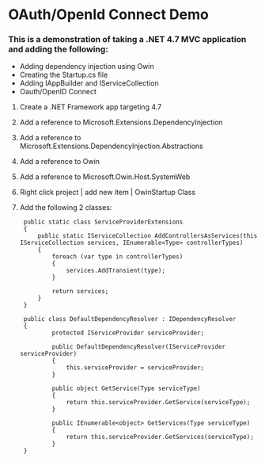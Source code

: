 # OAuth/OpenId Connect Demo

### This is a demonstration of taking a .NET 4.7 MVC application and adding the following:

- Adding dependency injection using Owin
- Creating the Startup.cs file
- Adding IAppBuilder and IServiceCollection
- Oauth/OpenID Connect

1. Create a .NET Framework app targeting 4.7
2. Add a reference to Microsoft.Extensions.DependencyInjection
3. Add a reference to Microsoft.Extensions.DependencyInjection.Abstractions
4. Add a reference to Owin
5. Add a reference to Microsoft.Owin.Host.SystemWeb
6. Right click project | add new item | OwinStartup Class
7. Add the following 2 classes:


        public static class ServiceProviderExtensions
        {
            public static IServiceCollection AddControllersAsServices(this IServiceCollection services, IEnumerable<Type> controllerTypes)
            {
                foreach (var type in controllerTypes)
                {
                    services.AddTransient(type);
                }

                return services;
            }
        }

        public class DefaultDependencyResolver : IDependencyResolver
        {
                protected IServiceProvider serviceProvider;

                public DefaultDependencyResolver(IServiceProvider serviceProvider)
                {
                    this.serviceProvider = serviceProvider;
                }

                public object GetService(Type serviceType)
                {
                    return this.serviceProvider.GetService(serviceType);
                }

                public IEnumerable<object> GetServices(Type serviceType)
                {
                    return this.serviceProvider.GetServices(serviceType);
                }
        }
